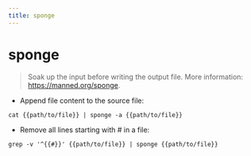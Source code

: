 ```yaml
---
title: sponge
---
```

# sponge

> Soak up the input before writing the output file.
> More information: <https://manned.org/sponge>.

- Append file content to the source file:

`cat {{path/to/file}} | sponge -a {{path/to/file}}`

- Remove all lines starting with # in a file:

`grep -v '^{{#}}' {{path/to/file}} | sponge {{path/to/file}}`
